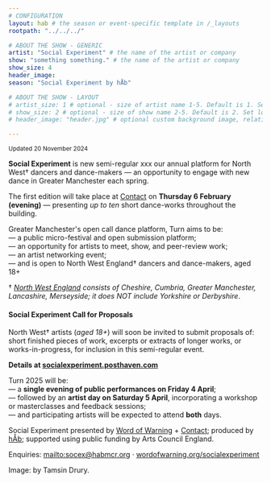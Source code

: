 ```yaml
---
# CONFIGURATION
layout: hab # the season or event-specific template in /_layouts
rootpath: "../../../"

# ABOUT THE SHOW - GENERIC
artist: "Social Experiment" # the name of the artist or company
show: "something something." # the name of the artist or company
show_size: 4
header_image:   
season: "Social Experiment by hÅb"

# ABOUT THE SHOW - LAYOUT
# artist_size: 1 # optional - size of artist name 1-5. Default is 1. Set longer names to lower values
# show_size: 2 # optional - size of show name 2-5. Default is 2. Set longer names to lower values
# header_image: "header.jpg" # optional custom background image, relative to current page

---
```

<small>Updated 20 November 2024</small>        
        
**Social Experiment** is new semi-regular xxx our annual platform for North West† dancers and dance-makers — an opportunity to engage with new dance in Greater Manchester each spring.    
             
The first edition will take place at <a href="https://contactmcr.com" target="_blank">Contact</a> on **Thursday 6 February (evening)** — presenting *up to ten* short dance-works throughout the building.        
                 
Greater Manchester's open call dance platform, Turn aims to be:<br>— a public micro-festival and open submission platform;<br>— an opportunity for artists to meet, show, and peer-review work;<br>— an artist networking event;<br>— and is open to North West England† dancers and dance-makers, aged 18+          
         
† *<a href="http://en.wikipedia.org/wiki/North_West_England" target="_blank">North West England</a> consists of Cheshire, Cumbria, Greater Manchester, Lancashire, Merseyside; it does NOT include Yorkshire or Derbyshire*.        
        
#### Social Experiment Call for Proposals        
North West† artists (*aged 18+*) will soon be invited to submit proposals of: short finished pieces of work, excerpts or extracts of longer works, or works-in-progress, for inclusion in this semi-regular event.        
          
**Details at <a href="https://socialexperiment.posthaven.com" target="_blank">socialexperiment.posthaven.com</a>**         
         
Turn 2025 will be:<br>— a **single evening of public performances on Friday 4 April**;<br>— followed by an **artist day on Saturday 5 April**, incorporating a workshop or masterclasses and feedback sessions;<br>— and participating artists will be expected to attend **both** days.         
         
Social Experiment presented by [Word of Warning](/) + <a href="https://contactmcr.com" target="_blank">Contact</a>; produced by [hÅb](/hab); supported using public funding by Arts Council England.  
         
Enquiries: <mailto:socex@habmcr.org> · <a href="https://wordofwarning.org/socialexperiment" target="_blank">wordofwarning.org/socialexperiment</a>         
                  
Image: by Tamsin Drury.

